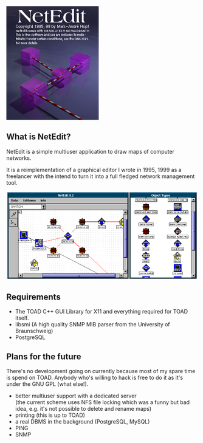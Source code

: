 <img src="netedit.png" alt="NetEdit" />

## What is NetEdit?

NetEdit is a simple multiuser application to draw maps of computer
networks.

It is a reimplementation of a graphical editor I wrote in 1995, 1999 as a freelancer with the intend to turn it into a full fledged network management tool.

<img src="screen-big.gif" alt="screenshot" />

## Requirements

* The TOAD C++ GUI Library for X11 and everything required 
for TOAD itself.
* libsmi (A high quality SNMP MIB parser from the University of Braunschweig)
* PostgreSQL

## Plans for the future

There's no development going on currently because most of my spare
time is spend on TOAD. Anybody who's willing to hack is free to do
it as it's under the GNU GPL (what else!).

* better multiuser support with a dedicated server<br>
  (the current scheme uses NFS file locking which was a funny
  but bad idea, e.g. it's not possible to delete and rename
  maps)
* printing (this is up to TOAD)
* a real DBMS in the background (PostgreSQL, MySQL)
* PING
* SNMP


